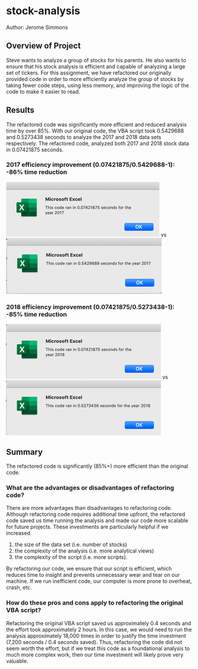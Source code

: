 # stock-analysis
Author: Jerome Simmons

## Overview of Project
Steve wants to analyze a group of stocks for his parents. He also wants to ensure that his stock analysis is efficient and capable of analyzing a large set of tickers. For this assignment, we have refactored our originally provided code in order to more efficiently analyze the group of stocks by taking fewer code steps, using less memory, and improving the logic of the code to make it easier to read.

## Results
The refactored code was significantly more efficient and reduced analysis time by over 85%. With our original code, the VBA script took 0.5429688 and 0.5273438 seconds to analyze the 2017 and 2018 data sets respectively. The refactored code, analyzed both 2017 and 2018 stock data in 0.07421875 seconds.

### 2017 efficiency improvement (0.07421875/0.5429688-1): -86% time reduction
![VBA_Challenge_2017.png](VBA_Challenge_2017.png) 
vs 
![All_Stocks_Module_2017.png](All_Stocks_Module_2017.png)
### 2018 efficiency improvement (0.07421875/0.5273438-1): -85% time reduction
![VBA_Challenge_2018.png](VBA_Challenge_2018.png) 
vs 
![All_Stocks_Module_2018.png](All_Stocks_Module_2018.png)

## Summary
The refactored code is significantly (85%+) more efficient than the original code.

### What are the advantages or disadvantages of refactoring code?
There are more advantages than disadvantages to refactoring code. Although refactoring code requires additional time upfront, the refactored code saved us time running the analysis and made our code more scalable for future projects. These investments are particularly helpful if we increased 
1. the size of the data set (i.e. number of stocks)
2. the complexity of the analysis (i.e. more analytical views)
3. the complexity of the script (i.e. more scripts).

By refactoring our code, we ensure that our script is efficient, which reduces time to insight and prevents unnecessary wear and tear on our machine. If we run inefficient code, our computer is more prone to overheat, crash, etc.

### How do these pros and cons apply to refactoring the original VBA script?
Refactoring the original VBA script saved us approximately 0.4 seconds and the effort took approximately 2 hours. In this case, we would need to run the analysis approximately 18,000 times in order to justify the time investment (7,200 seconds / 0.4 seconds saved). Thus, refactoring the code did not seem worth the effort, but if we treat this code as a foundational analysis to much more complex work, then our time investment will likely prove very valuable.
